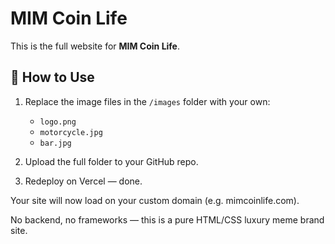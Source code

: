 # MIM Coin Life

This is the full website for **MIM Coin Life**.

## 🔧 How to Use

1. Replace the image files in the `/images` folder with your own:
   - `logo.png`
   - `motorcycle.jpg`
   - `bar.jpg`

2. Upload the full folder to your GitHub repo.

3. Redeploy on Vercel — done.

Your site will now load on your custom domain (e.g. mimcoinlife.com).

No backend, no frameworks — this is a pure HTML/CSS luxury meme brand site.
